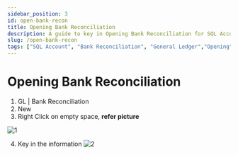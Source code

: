 ```yaml
---
sidebar_position: 3
id: open-bank-recon
title: Opening Bank Reconciliation
description: A guide to key in Opening Bank Reconciliation for SQL Account
slug: /open-bank-recon
tags: ["SQL Account", "Bank Reconciliation", "General Ledger","Opening"]
---
```


# Opening Bank Reconciliation

1. GL | Bank Reconciliation <br />
2. New <br />
3. Right Click on empty space, **refer picture**

![1](/img/general-ledger/open-bank-recon/1.png)

4. Key in the information
![2](/img/general-ledger/open-bank-recon/2.png)

